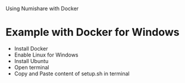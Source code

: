 Using Numishare with Docker

Example with Docker for Windows
=====
* Install Docker
* Enable Linux for Windows
* Install Ubuntu
* Open terminal
* Copy and Paste content of setup.sh in terminal
